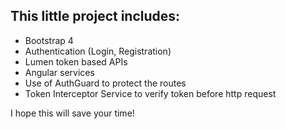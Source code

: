 ## This little project includes:

- Bootstrap 4
- Authentication (Login, Registration)
- Lumen token based APIs
- Angular services
- Use of AuthGuard to protect the routes 
- Token Interceptor Service to verify token before http request

I hope this will save your time!
